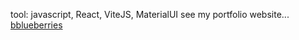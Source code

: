 tool: javascript, React, ViteJS, MaterialUI
see my portfolio website... [bblueberries](https://bblueberries.vercel.app/)
